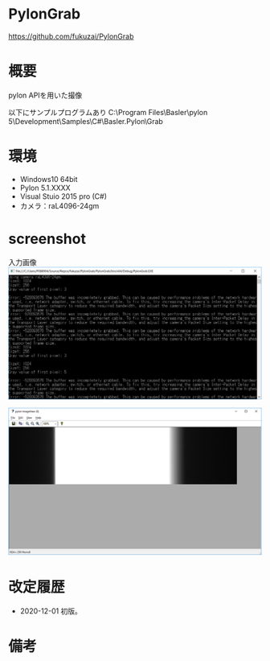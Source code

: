 # PylonGrab
https://github.com/fukuzai/PylonGrab

# 概要
pylon APIを用いた撮像

以下にサンプルプログラムあり
C:\Program Files\Basler\pylon 5\Development\Samples\C#\Basler.Pylon\Grab

# 環境
<ul>
  <li>Windows10 64bit</li>
  <li>Pylon 5.1.XXXX</li>
  <li>Visual Stuio 2015 pro (C#)</li>
  <li>カメラ：raL4096-24gm</li>
</ul>

# screenshot
入力画像<br>
![screenshot](https://github.com/fukuzai/PylonGrab/blob/master/screenshot1.png)

![screenshot](https://github.com/fukuzai/PylonGrab/blob/master/screenshot2.png)

# 改定履歴

<ul>
  <li>2020-12-01 初版。</li>
  
</ul>

# 備考

